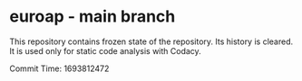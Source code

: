 # euroap - main branch

This repository contains frozen state of the repository.
Its history is cleared. It is used only for static code
analysis with Codacy.

Commit Time: 1693812472